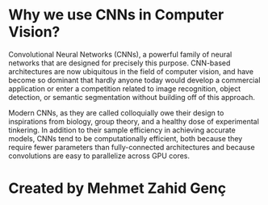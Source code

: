 # Why we use CNNs in Computer Vision?

Convolutional Neural Networks (CNNs), a powerful family of neural networks that are designed for precisely this purpose. CNN-based architectures are now ubiquitous in the field of computer vision, and have become so dominant that hardly anyone today would develop a commercial application or enter a competition related to image recognition, object detection, or semantic segmentation without building off of this approach.

Modern CNNs, as they are called colloquially owe their design to inspirations from biology, group theory, and a healthy dose of experimental tinkering. In addition to their sample efficiency in achieving accurate models, CNNs tend to be computationally efficient, both because they require fewer parameters than fully-connected architectures and because convolutions are easy to parallelize across GPU cores. 

# Created by Mehmet Zahid Genç
